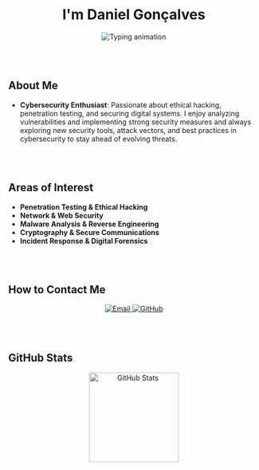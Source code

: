 <h1 align="center">I'm Daniel Gonçalves</h1>

<p align="center">
  <img src="https://readme-typing-svg.herokuapp.com?font=Fira+Code&weight=600&size=25&pause=1000&color=000000&center=true&vCenter=true&width=500&lines=Cybersecurity+Enthusiast;Passionate+about+Ethical+Hacking;Exploring+Digital+Security" alt="Typing animation" />
</p>

<br><br>

## About Me
- **Cybersecurity Enthusiast**: Passionate about ethical hacking, penetration testing, and securing digital systems. I enjoy analyzing vulnerabilities and implementing strong security measures and always exploring new security tools, attack vectors, and best practices in cybersecurity to stay ahead of evolving threats.

<br><br>

## Areas of Interest
- **Penetration Testing & Ethical Hacking**
- **Network & Web Security**
- **Malware Analysis & Reverse Engineering**
- **Cryptography & Secure Communications**
- **Incident Response & Digital Forensics**

<br><br>

## How to Contact Me
<div align="center">
  <a href="mailto:daniiellcg@gmail.com">
    <img src="https://img.shields.io/badge/-daniiellcg@gmail.com-D14836?style=for-the-badge&logo=gmail&logoColor=white" alt="Email" />
  </a>
  <a href="https://github.com/danielcatgon04">
    <img src="https://img.shields.io/badge/-GitHub-181717?style=for-the-badge&logo=github&logoColor=white" alt="GitHub" />
  </a>
</div>

<br><br>

## GitHub Stats
<div align="center">
  <img src="https://github-readme-stats.vercel.app/api?username=daniielcg&show_icons=true&theme=tokyonight&hide=stars" alt="GitHub Stats" height="180"/>
</div>

<br><br>

